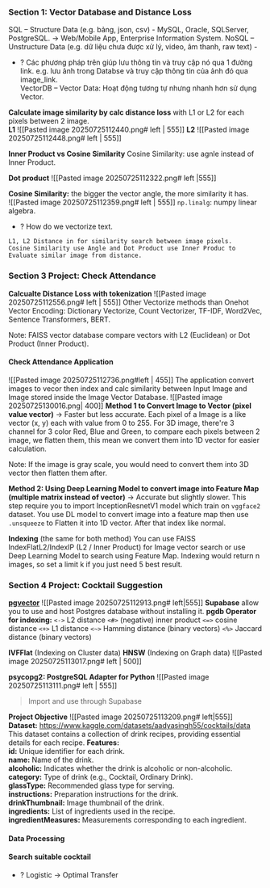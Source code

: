 ### Section 1: Vector Database and Distance Loss
SQL – Structure Data (e.g. bảng, json, csv) - MySQL, Oracle, SQLServer, PostgreSQL.
	-> Web/Mobile App, Enterprise Information System. 
NoSQL – Unstructure Data (e.g. dữ liệu chưa được xử lý, video, âm thanh, raw text) - 
+ ? Các phương pháp trên giúp lưu thông tin và truy cập nó qua 1 đường link. e.g. lưu ảnh trong Databse và truy cập thông tin của ảnh đó qua image_link.  
VectorDB – Vector Data: Hoạt động tương tự nhưng nhanh hơn sử dụng Vector. 

**Calculate image similarity by calc distance loss** with L1 or L2 for each pixels between 2 image.  
**L1**
![[Pasted image 20250725112440.png# left | 555]]
**L2**
![[Pasted image 20250725112448.png# left | 555]]

**Inner Product vs Cosine Similarity**
Cosine Similarity: use agnle instead of Inner Product. 

**Dot product**
![[Pasted image 20250725112322.png# left |555]]

**Cosine Similarity:** the bigger the vector angle, the more similarity it has.  
![[Pasted image 20250725112359.png# left | 555]]
`np.linalg`: numpy linear algebra. 

+ ? How do we vectorize text.
```ad-summary
L1, L2 Distance in for similarity search between image pixels.
Cosine Similarity use Angle and Dot Product use Inner Produc to Evaluate similar image from distance. 
```


### Section 3 Project: Check Attendance
**Calcualte Distance Loss with tokenization**
![[Pasted image 20250725112556.png# left | 555]]
Other Vectorize methods than Onehot Vector Encoding:
Dictionary Vectorize, Count Vectorizer, TF-IDF, Word2Vec, Sentence Transformers, BERT. 

Note: FAISS vector database compare vectors with L2 (Euclidean) or Dot Product (Inner Product).  

#### Check Attendance Application
![[Pasted image 20250725112736.png#left | 455]]
The application convert images to vecor then index and calc similarity between Input Image and Image stored inside the Image Vector Database. 
![[Pasted image 20250725130016.png| 400]]
**Method 1 to Convert Image to Vector (pixel value vector)** -> Faster but less accurate.
Each pixel of a Image is a like vector (x, y) each with value from 0 to 255. For 3D image, there're 3 channel for 3 color Red, Blue and Green, to compare each pixels between 2 image, we flatten them, this mean we convert them into 1D vector for easier calculation.   

Note: If the image is gray scale, you would need to convert them into 3D vector then flatten them after. 

**Method 2: Using Deep Learning Model to convert image into Feature Map (multiple matrix instead of vector)** -> Accurate but slightly slower.
This step require you to import InceptionResnetV1 model which train on `vggface2` dataset. You use DL model to convert image into a feature map then use `.unsqueeze` to Flatten it into 1D vector. After that index like normal.  


**Indexing** (the same for both method)
You can use FAISS IndexFlatL2/IndexIP (L2 / Inner Product) for Image vector search or use Deep Learning Model to search using Feature Map. 
	Indexing would return n images, so set a limit k if you just need 5 best result.

### Section 4 Project: Cocktail Suggestion
[**pgvector**](https://github.com/pgvector/pgvector)
![[Pasted image 20250725112913.png# left|555]]
**Supabase** allow you to use and host Postgres database without installing it. 
**pgdb Operator for indexing:**
`<->` L2 distance
`<#>` (negative) inner product
`<=>` cosine distance
`<+>` L1 distance
`<~>` Hamming distance (binary vectors)
`<%>` Jaccard distance (binary vectors)

**IVFFlat** (Indexing on Cluster data)
**HNSW** (Indexing on Graph data)
![[Pasted image 20250725113017.png# left | 500]]

**psycopg2: PostgreSQL Adapter for Python**
![[Pasted image 20250725113111.png# left | 555]]
>Import and use through Supabase 

**Project Objective**
![[Pasted image 20250725113209.png# left|555]]
**Dataset:** https://www.kaggle.com/datasets/aadyasingh55/cocktails/data
	This dataset contains a collection of drink recipes, providing essential details for each recipe.
**Features:**  
	**id:** Unique identifier for each drink.  
	**name:** Name of the drink.  
	**alcoholic:** Indicates whether the drink is alcoholic or non-alcoholic.  
	**category:** Type of drink (e.g., Cocktail, Ordinary Drink).  
	**glassType:** Recommended glass type for serving.  
	**instructions:** Preparation instructions for the drink.  
	**drinkThumbnail:** Image thumbnail of the drink.  
	**ingredients:** List of ingredients used in the recipe.  
	**ingredientMeasures:** Measurements corresponding to each ingredient.

#### Data Processing


#### Search suitable cocktail



+ ? Logistic -> Optimal Transfer
